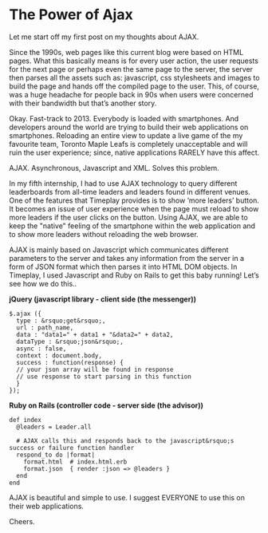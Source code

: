 The Power of Ajax
=================

Let me start off my first post on my thoughts about AJAX.

Since the 1990s, web pages like this current blog were based on HTML pages. What this basically means is for every user action, the user requests for the next page or perhaps even the same page to the server, the server then parses all the assets such as: javascript, css stylesheets and images to build the page and hands off the compiled page to the user. This, of course, was a huge headache for people back in 90s when users were concerned with their bandwidth but that&rsquo;s another story.

Okay. Fast-track to 2013. Everybody is loaded with smartphones. And developers around the world are trying to build their web applications on smartphones. Reloading an entire view to update a live game of the my favourite team, Toronto Maple Leafs is completely unacceptable and will ruin the user experience; since, native applications RARELY have this affect.

AJAX. Asynchronous, Javascript and XML. Solves this problem.

In my fifth internship, I had to use AJAX technology to query different leaderboards from all-time leaders and leaders found in different venues. One of the features that Timeplay provides is to show &rsquo;more leaders&rsquo; button. It becomes an issue of user experience when the page must reload to show more leaders if the user clicks on the button. Using AJAX, we are able to keep the "native" feeling of the smartphone within the web application and to show more leaders without reloading the web browser.

AJAX is mainly based on Javascript which communicates different parameters to the server and takes any information from the server in a form of JSON format which then parses it into HTML DOM objects. In Timeplay, I used Javascript and Ruby on Rails to get this baby running! Let&rsquo;s see how we do this..

__jQuery (javascript library - client side (the messenger))__

	$.ajax ({
	  type : &rsquo;get&rsquo;,
	  url : path_name,
	  data : "data1=" + data1 + "&data2=" + data2,   
	  dataType : &rsquo;json&rsquo;,
	  async : false,
	  context : document.body,
	  success : function(response) {
	  // your json array will be found in response
	  // use response to start parsing in this function
	  }
	});

__Ruby on Rails (controller code - server side (the advisor))__

	def index
	  @leaders = Leader.all

	  # AJAX calls this and responds back to the javascript&rsquo;s success or failure function handler
	  respond_to do |format|
	    format.html  # index.html.erb
	    format.json  { render :json => @leaders }
	  end
	end

AJAX is beautiful and simple to use. I suggest EVERYONE to use this on their web applications.

Cheers.



